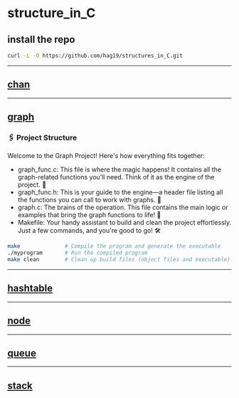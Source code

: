 # structure_in_C
## install the repo 
```bash
curl -L -O https://github.com/hag19/structures_in_C.git
```
---
## [chan](chan)
---
## [graph](graph)
### 🖇️ Project Structure
Welcome to the Graph Project! Here's how everything fits together:

* graph_func.c: This file is where the magic happens! It contains all the graph-related functions you’ll need. Think of it as the engine of the project. 🚀
* graph_func.h: This is your guide to the engine—a header file listing all the functions you can call to work with graphs. 📖
* graph.c: The brains of the operation. This file contains the main logic or examples that bring the graph functions to life! 🧠
* Makefile: Your handy assistant to build and clean the project effortlessly. Just a few commands, and you're good to go! 🛠️
```bash
make              # Compile the program and generate the executable
./myprogram       # Run the compiled program
make clean        # Clean up build files (object files and executable)
```
---
## [hashtable](hashtable)
---
## [node](node)
---
## [queue](queue)
---
## [stack](stack)


